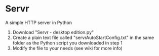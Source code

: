 Servr
=====

A simple HTTP server in Python  
1. Download "Servr - desktop edition.py"  
2. Create a plain text file called "servrAutoStartConfig.txt" in the same folder as the Python script you downloaded in step 1  
3. Modify the file to your needs (see wiki for more info)  
